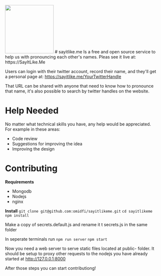 <img src="https://i.imgur.com/8YhEyty.png" width="160">
# sayitlike.me
Is a free and open source service to help us with pronouncing each other's names. Pleas see it live at: https://SayItLike.Me

Users can login with their twitter account, record their name, and they'll get a personal page
at:
https://sayitlike.me/YourTwitterHandle

That URL can be shared with anyone that need to know how to pronounce that name, it's also possible to search by twitter handles on the website.

# Help Needed
No matter what technical skills you have, any help would be appreciated.
For example in these areas:
  * Code review
  * Suggestions for improving the idea
  * Improving the design
# Contributing

  **Requirements**
  * Mongodb
  * Nodejs
  * nginx

  **Install**
`git clone git@github.com:omidfi/sayitlikeme.git`
`cd sayitlikeme`
`npm install`

Make a copy of secrets.default.js and rename it t secrets.js in the same folder

In seperate terminals run
`npm run server`
`npm start`

Now you need a web server to serve static files located at public- folder. It should be setup
to proxy other requests to the nodejs you have already started at http://127.0.0.1:8000

After those steps you can start contributiong!
